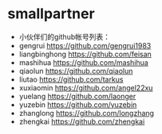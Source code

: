 smallpartner
============


 * 小伙伴们的github帐号列表：
  * gengrui https://github.com/gengrui1983
  * liangbinghong https://github.com/feisan
  * mashihua https://github.com/mashihua
  * qiaolun https://github.com/qiaolun
  * liutao https://github.com/tarkus
  * xuxiaomin https://github.com/angel22xu
  * yuelang https://github.com/laonger
  * yuzebin https://github.com/yuzebin
  * zhanglong https://github.com/longzhang
  * zhengkai https://github.com/zhengkai
